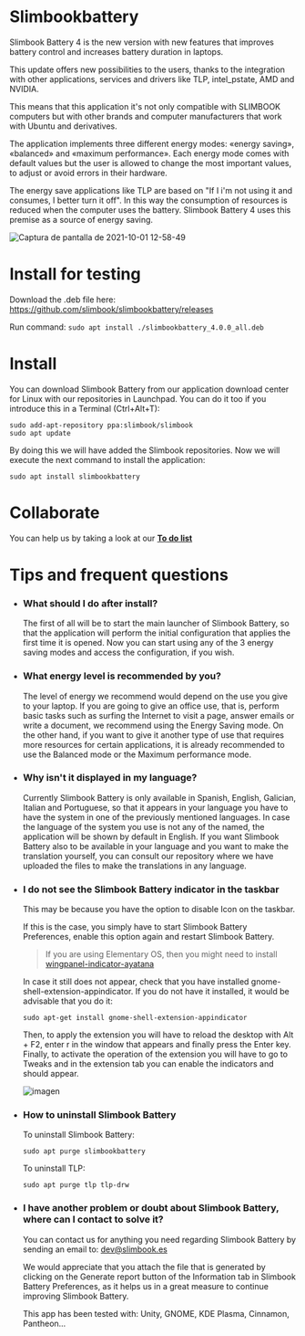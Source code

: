 # Slimbookbattery

Slimbook Battery 4 is the new version with new features that improves battery control and increases battery duration in laptops.

This update offers new possibilities to the users, thanks to the integration with other applications, services and drivers like TLP, intel_pstate, AMD and NVIDIA.

This means that this application it's not only compatible with SLIMBOOK computers but with other brands and computer manufacturers that work with Ubuntu and derivatives.

The application implements three different energy modes: «energy saving», «balanced» and «maximum performance». Each energy mode comes with default values but the user is allowed to change the most important values, to adjust or avoid errors in their hardware.

The energy save applications like TLP are based on "If I i'm not using it and consumes, I better turn it off". In this way the consumption of resources is reduced when the computer uses the battery. Slimbook Battery 4 uses this premise as a source of energy saving.


![Captura de pantalla de 2021-10-01 12-58-49](https://user-images.githubusercontent.com/18195266/135992289-d05ac9eb-5c00-4525-8641-e09efee8608f.png)


# Install for testing
Download the .deb file here:
https://github.com/slimbook/slimbookbattery/releases

Run command:
  `sudo apt install ./slimbookbattery_4.0.0_all.deb`

# Install 

You can download Slimbook Battery from our application download center for Linux with our repositories in Launchpad. You can do it too if you introduce this in a Terminal (Ctrl+Alt+T):

    sudo add-apt-repository ppa:slimbook/slimbook
    sudo apt update

By doing this we will have added the Slimbook repositories. Now we will execute the next command to install the application:

    sudo apt install slimbookbattery

# Collaborate
You can help us by taking a look at our [**To do list**](https://github.com/slimbook/slimbookbattery/projects/1)

# Tips and frequent questions 


* ### What should I do after install?

  The first of all will be to start the main launcher of Slimbook Battery, so that the application will perform the initial configuration that applies the first time it is opened. Now you can start using any of the 3 energy saving modes and access the configuration, if you wish.

 
* ### What energy level is recommended by you?

  The level of energy we recommend would depend on the use you give to your laptop. If you are going to give an office use, that is, perform basic tasks such as surfing the Internet to visit a page, answer emails or write a document, we recommend using the Energy Saving mode. On the other hand, if you want to give it another type of use that requires more resources for certain applications, it is already recommended to use the Balanced mode or the Maximum performance mode.

 
* ### Why isn't it displayed in my language?

  Currently Slimbook Battery is only available in Spanish, English, Galician, Italian and Portuguese, so that it appears in your language you have to have the system in one of the previously mentioned languages. In case the language of the system you use is not any of the named, the application will be shown by default in English.
  If you want Slimbook Battery also to be available in your language and you want to make the translation yourself, you can consult our repository where we have uploaded the files to make the translations in any language.

* ### I do not see the Slimbook Battery indicator in the taskbar
  This may be because you have the option to disable Icon on the taskbar.

  If this is the case, you simply have to start Slimbook Battery Preferences, enable this option again and restart Slimbook Battery.
  
  > If you are using Elementary OS, then you might need to install [wingpanel-indicator-ayatana](https://github.com/Lafydev/wingpanel-indicator-ayatana)

  In case it still does not appear, check that you have installed gnome-shell-extension-appindicator. If you do not have it installed, it would be advisable that you do it:

      sudo apt-get install gnome-shell-extension-appindicator

  Then, to apply the extension you will have to reload the desktop with Alt + F2, enter r in the window that appears and finally press the Enter key. Finally, to activate the operation of the extension you will have to go to Tweaks and in the extension tab you can enable the indicators and should appear.

  ![imagen](https://user-images.githubusercontent.com/18195266/134377358-76eeb997-71c3-49bd-a108-4db8588544f0.png)


* ### How to uninstall Slimbook Battery

  To uninstall Slimbook Battery:

      sudo apt purge slimbookbattery

  To uninstall TLP:

      sudo apt purge tlp tlp-drw
    

* ### I have another problem or doubt about Slimbook Battery, where can I contact to solve it?

  You can contact us for anything you need regarding Slimbook Battery by sending an email to: dev@slimbook.es

  We would appreciate that you attach the file that is generated by clicking on the Generate report button of the Information tab in Slimbook Battery Preferences,  as it helps us in a great measure to continue improving Slimbook Battery.



  This app has been tested with: Unity, GNOME, KDE Plasma, Cinnamon, Pantheon...


